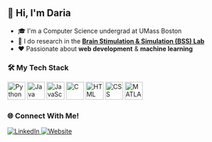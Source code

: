 ## 👋 Hi, I'm Daria

- 🎓 I'm a Computer Science undergrad at UMass Boston
- 🧠 I do research in the [**Brain Stimulation & Simulation (BSS) Lab**](https://www1.coe.neu.edu/~rampersad/index.html)
- ❤️ Passionate about **web development** & **machine learning**

### 🛠️ My Tech Stack

<p align="left">
  <img src="https://cdn.jsdelivr.net/gh/devicons/devicon/icons/python/python-original.svg" alt="Python" width="40" height="40"/>
  <img src="https://cdn.jsdelivr.net/gh/devicons/devicon/icons/java/java-original.svg" alt="Java" width="40" height="40"/>
  <img src="https://cdn.jsdelivr.net/gh/devicons/devicon/icons/javascript/javascript-original.svg" alt="JavaScript" width="40" height="40"/>
  <img src="https://cdn.jsdelivr.net/gh/devicons/devicon/icons/c/c-original.svg" alt="C" width="40" height="40"/>
  <img src="https://cdn.jsdelivr.net/gh/devicons/devicon/icons/html5/html5-original.svg" alt="HTML" width="40" height="40"/>
  <img src="https://cdn.jsdelivr.net/gh/devicons/devicon/icons/css3/css3-original.svg" alt="CSS" width="40" height="40"/>
  <img src="https://cdn.jsdelivr.net/gh/devicons/devicon/icons/matlab/matlab-original.svg" alt="MATLAB" width="40" height="40"/>
</p>

### 🌐 Connect With Me!

<p align="left">
  <a href="https://www.linkedin.com/in/daria-dobrolinski/" target="_blank">
    <img src="https://img.shields.io/badge/LinkedIn-%230077B5.svg?style=for-the-badge&logo=linkedin&logoColor=white" alt="LinkedIn"/>
  </a>
  <a href="https://dariadobrolinski.me/" target="_blank">
    <img src="https://img.shields.io/badge/Portfolio-FF69B4?style=for-the-badge&logo=about-dot-me&logoColor=white" alt="Website"/>
  </a>
</p>
